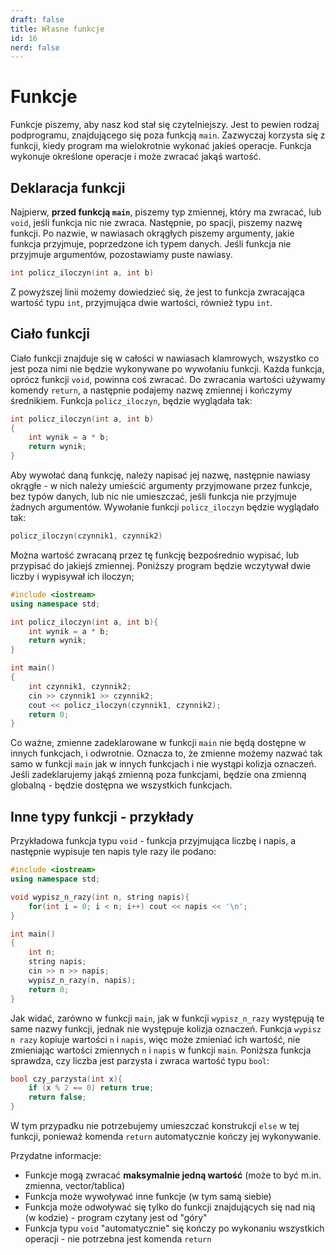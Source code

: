 ```yaml
---
draft: false
title: Własne funkcje
id: 16
nerd: false
---
```

# Funkcje
Funkcje piszemy, aby nasz kod stał się czytelniejszy. Jest to pewien rodzaj podprogramu, znajdującego się poza funkcją `main`. Zazwyczaj korzysta się z funkcji, kiedy program ma wielokrotnie wykonać jakieś operacje. Funkcja wykonuje określone operacje i może zwracać jakąś wartość.
## Deklaracja funkcji
Najpierw, **przed funkcją `main`**, piszemy typ zmiennej, który ma zwracać, lub `void`, jeśli funkcja nic nie zwraca. Następnie, po spacji, piszemy nazwę funkcji. Po nazwie, w nawiasach okrągłych piszemy argumenty, jakie funkcja przyjmuje, poprzedzone ich typem danych. Jeśli funkcja nie przyjmuje argumentów, pozostawiamy puste nawiasy.
```cpp
int policz_iloczyn(int a, int b)
```
Z powyższej linii możemy dowiedzieć się, że jest to funkcja zwracająca wartość typu `int`, przyjmująca dwie wartości, również typu `int`.
## Ciało funkcji
Ciało funkcji znajduje się w całości w nawiasach klamrowych, wszystko co jest poza nimi nie będzie wykonywane po wywołaniu funkcji. Każda funkcja, oprócz funkcji `void`, powinna coś zwracać. Do zwracania wartości używamy komendy `return`, a następnie podajemy nazwę zmiennej i kończymy średnikiem. Funkcja `policz_iloczyn`, będzie wyglądała tak:
```cpp
int policz_iloczyn(int a, int b)
{
    int wynik = a * b;
    return wynik;
}
```
Aby wywołać daną funkcję, należy napisać jej nazwę, następnie nawiasy okrągłe - w nich należy umieścić argumenty przyjmowane przez funkcje, bez typów danych, lub nic nie umieszczać, jeśli funkcja nie przyjmuje  żadnych argumentów. Wywołanie funkcji `policz_iloczyn` będzie wyglądało tak:
```cpp
policz_iloczyn(czynnik1, czynnik2)
```
Można wartość zwracaną przez tę funkcję bezpośrednio wypisać, lub przypisać do jakiejś zmiennej.
Poniższy program będzie wczytywał dwie liczby i wypisywał ich iloczyn;
```cpp
#include <iostream>
using namespace std;

int policz_iloczyn(int a, int b){
    int wynik = a * b;
    return wynik;
}

int main()
{
    int czynnik1, czynnik2;
    cin >> czynnik1 >> czynnik2;
    cout << policz_iloczyn(czynnik1, czynnik2);
    return 0;
}
```
Co ważne, zmienne zadeklarowane w funkcji `main` nie będą dostępne w innych funkcjach, i odwrotnie. Oznacza to, że zmienne możemy nazwać tak samo w funkcji `main` jak w innych funkcjach i nie wystąpi kolizja oznaczeń. Jeśli zadeklarujemy jakąś zmienną poza funkcjami, będzie ona zmienną globalną - będzie dostępna we wszystkich funkcjach. 
## Inne typy funkcji - przykłady
Przykładowa funkcja typu `void` - funkcja przyjmująca liczbę i napis, a następnie wypisuje ten napis tyle razy ile podano:
```cpp
#include <iostream>
using namespace std;

void wypisz_n_razy(int n, string napis){
    for(int i = 0; i < n; i++) cout << napis << '\n';
}

int main()
{
    int n;
    string napis;
    cin >> n >> napis;
    wypisz_n_razy(n, napis);
    return 0;
}

```
Jak widać, zarówno w funkcji `main`, jak w funkcji `wypisz_n_razy` występują te same nazwy funkcji, jednak nie występuje kolizja oznaczeń. Funkcja `wypisz n razy` kopiuje wartości `n` i `napis`, więc może zmieniać ich wartość, nie zmieniając wartości zmiennych `n` i `napis` w funkcji `main`.
Poniższa funkcja sprawdza, czy liczba jest parzysta i zwraca wartość typu `bool`:
```cpp
bool czy_parzysta(int x){
    if (x % 2 == 0) return true;
    return false;
}
```
W tym przypadku nie potrzebujemy umieszczać konstrukcji `else` w tej funkcji, ponieważ komenda `return` automatycznie kończy jej wykonywanie.

Przydatne informacje:
- Funkcje mogą zwracać **maksymalnie jedną wartość** (może to być m.in. zmienna, vector/tablica)
- Funkcja może wywoływać inne funkcje (w tym samą siebie)
- Funkcja może odwoływać się tylko do funkcji znajdujących się nad nią (w kodzie) - program czytany jest od "góry"
- Funkcja typu `void` "automatycznie" się kończy po wykonaniu wszystkich operacji - nie potrzebna jest komenda `return`